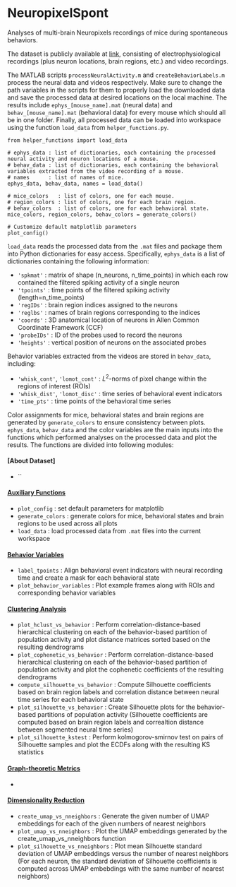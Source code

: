 # NeuropixelSpont
Analyses of multi-brain Neuropixels recordings of mice during spontaneous behaviors.

The dataset is publicly available at [link](https://janelia.figshare.com/articles/dataset/Eight-probe_Neuropixels_recordings_during_spontaneous_behaviors/7739750), consisting of electrophysiological recordings (plus neuron locations, brain regions, etc.) and video recordings.

The MATLAB scripts `processNeuralActivity.m` and `createBehaviorLabels.m` process the neural data and videos respectively. Make sure to change the path variables in the scripts for them to properly load the downloaded data and save the processed data at desired locations on the local machine. The results include `ephys_[mouse_name].mat` (neural data) and `behav_[mouse_name].mat` (behavioral data) for every mouse which should all be in one folder. Finally, all processed data can be loaded into workspace using the function `load_data` from `helper_functions.py`.

```
from helper_functions import load_data

# ephys_data : list of dictionaries, each containing the processed neural activity and neuron locations of a mouse.
# behav_data : list of dictionaries, each containing the behavioral variables extracted from the video recording of a mouse.
# names      : list of names of mice.
ephys_data, behav_data, names = load_data()

# mice_colors   : list of colors, one for each mouse.
# region_colors : list of colors, one for each brain region.
# behav_colors  : list of colors, one for each behavioral state.
mice_colors, region_colors, behav_colors = generate_colors()

# Customize default matplotlib parameters
plot_config()

```

`load_data` reads the processed data from the `.mat` files and package them into Python dictionaries for easy access. Specifically, `ephys_data` is a list of dictionaries containing the following information:
- `'spkmat'` : matrix of shape (n_neurons, n_time_points) in which each row contained the filtered spiking activity of a single neuron
- `'tpoints'` : time points of the filtered spiking activity (length=n_time_points)
- `'regIDs'` : brain region indices assigned to the neurons
- `'reglbs'` : names of brain regions corresponding to the indices
- `'coords'` : 3D anatomical location of neurons in Allen Common Coordinate Framework (CCF)
- `'probeIDs'` : ID of the probes used to record the neurons
- `'heights'` : vertical position of neurons on the associated probes

Behavior variables extracted from the videos are stored in `behav_data`, including:
- `'whisk_cont'`, `'lomot_cont'` : $L^2$-norms of pixel change within the regions of interest (ROIs)
- `'whisk_dist'`, `'lomot_disc'` : time series of behavioral event indicators
- `'time_pts'` : time points of the behavioral time series

Color assignments for mice, behavioral states and brain regions are generated by `generate_colors` to ensure consistency between plots. `ephys_data`, `behav_data` and the color variables are the main inputs into the functions which performed analyses on the processed data and plot the results. The functions are divided into following modules:

#### [About Dataset]
- ``
#### [Auxiliary Functions](https://github.com/trannttoan/NeuropixelSpont/blob/main/Python/helper_functions.py)
- `plot_config` : set default parameters for matplotlib
- `generate_colors` : generate colors for mice, behavioral states and brain regions to be used across all plots
- `load_data` : load processed data from `.mat` files into the current workspace
#### [Behavior Variables](https://github.com/trannttoan/NeuropixelSpont/blob/main/Python/behavior_extraction.py)
- `label_tpoints` : Align behavioral event indicators with neural recording time and create a mask for each behavioral state
- `plot_behavior_variables` : Plot example frames along with ROIs and corresponding behavior variables
#### [Clustering Analysis](https://github.com/trannttoan/NeuropixelSpont/blob/main/Python/clustering_analysis.py)
- `plot_hclust_vs_behavior` : Perform correlation-distance-based hierarchical clustering on each of the behavior-based partition of population activity and plot distance matrices sorted based on the resulting dendrograms
- `plot_cophenetic_vs_behavior` : Perform correlation-distance-based hierarchical clustering on each of the behavior-based partition of population activity and plot the cophenetic coefficients of the resulting dendrograms
- `compute_silhouette_vs_behavior` : Compute Silhouette coefficients based on brain region labels and correlation distance between neural time series for each behavioral state
- `plot_silhouette_vs_behavior` : Create Silhouette plots for the behavior-based partitions of population activity (Silhouette coefficients are computed based on brain region labels and correaltion distance between segmented neural time series)
- `plot_silhouette_kstest` :     Perform kolmogorov-smirnov test on pairs of Silhouette samples and plot the ECDFs along with the resulting KS statistics
#### [Graph-theoretic Metrics](https://github.com/trannttoan/NeuropixelSpont/blob/main/Python/knn_graph)
-
#### [Dimensionality Reduction](https://github.com/trannttoan/NeuropixelSpont/blob/main/Python/umap_embeddings.py)
- `create_umap_vs_nneighbors` : Generate the given number of UMAP embeddings for each of the given numbers of nearest neighbors
- `plot_umap_vs_nneighbors` : Plot the UMAP embeddings generated by the create_umap_vs_nneighbors function
- `plot_silhouette_vs_nneighbors` : Plot mean Silhouette standard deviation of UMAP embeddings versus the number of nearest neighbors (For each neuron, the standard deviation of Silhouette coefficients is computed across UMAP embebdings with the same number of nearest neighbors)



